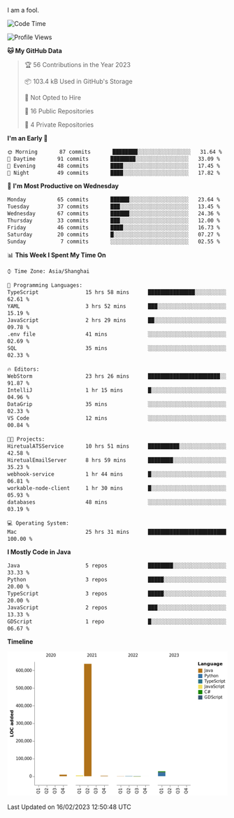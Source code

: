 I am a fool.

<!--START_SECTION:waka-->
![Code Time](http://img.shields.io/badge/Code%20Time-81%20hrs%2052%20mins-blue)

![Profile Views](http://img.shields.io/badge/Profile%20Views-14-blue)

**🐱 My GitHub Data** 

> 🏆 56 Contributions in the Year 2023
 > 
> 📦 103.4 kB Used in GitHub's Storage 
 > 
> 🚫 Not Opted to Hire
 > 
> 📜 16 Public Repositories 
 > 
> 🔑 4 Private Repositories  
 > 
**I'm an Early 🐤** 

```text
🌞 Morning       87 commits       ████████░░░░░░░░░░░░░░░░░   31.64 % 
🌆 Daytime       91 commits       ████████░░░░░░░░░░░░░░░░░   33.09 % 
🌃 Evening       48 commits       ████░░░░░░░░░░░░░░░░░░░░░   17.45 % 
🌙 Night         49 commits       ████░░░░░░░░░░░░░░░░░░░░░   17.82 % 

```
📅 **I'm Most Productive on Wednesday** 

```text
Monday          65 commits       ██████░░░░░░░░░░░░░░░░░░░   23.64 % 
Tuesday         37 commits       ███░░░░░░░░░░░░░░░░░░░░░░   13.45 % 
Wednesday       67 commits       ██████░░░░░░░░░░░░░░░░░░░   24.36 % 
Thursday        33 commits       ███░░░░░░░░░░░░░░░░░░░░░░   12.00 % 
Friday          46 commits       ████░░░░░░░░░░░░░░░░░░░░░   16.73 % 
Saturday        20 commits       █░░░░░░░░░░░░░░░░░░░░░░░░   07.27 % 
Sunday           7 commits       ░░░░░░░░░░░░░░░░░░░░░░░░░   02.55 % 

```


📊 **This Week I Spent My Time On** 

```text
⌚︎ Time Zone: Asia/Shanghai

💬 Programming Languages: 
TypeScript               15 hrs 58 mins      ███████████████░░░░░░░░░░   62.61 % 
YAML                     3 hrs 52 mins       ███░░░░░░░░░░░░░░░░░░░░░░   15.19 % 
JavaScript               2 hrs 29 mins       ██░░░░░░░░░░░░░░░░░░░░░░░   09.78 % 
.env file                41 mins             ░░░░░░░░░░░░░░░░░░░░░░░░░   02.69 % 
SQL                      35 mins             ░░░░░░░░░░░░░░░░░░░░░░░░░   02.33 % 

🔥 Editors: 
WebStorm                 23 hrs 26 mins      ███████████████████████░░   91.87 % 
IntelliJ                 1 hr 15 mins        █░░░░░░░░░░░░░░░░░░░░░░░░   04.96 % 
DataGrip                 35 mins             ░░░░░░░░░░░░░░░░░░░░░░░░░   02.33 % 
VS Code                  12 mins             ░░░░░░░░░░░░░░░░░░░░░░░░░   00.84 % 

🐱‍💻 Projects: 
HiretualATSService       10 hrs 51 mins      ██████████░░░░░░░░░░░░░░░   42.58 % 
HiretualEmailServer      8 hrs 59 mins       ████████░░░░░░░░░░░░░░░░░   35.23 % 
webhook-service          1 hr 44 mins        █░░░░░░░░░░░░░░░░░░░░░░░░   06.81 % 
workable-node-client     1 hr 30 mins        █░░░░░░░░░░░░░░░░░░░░░░░░   05.93 % 
databases                48 mins             ░░░░░░░░░░░░░░░░░░░░░░░░░   03.19 % 

💻 Operating System: 
Mac                      25 hrs 31 mins      █████████████████████████   100.00 % 

```

**I Mostly Code in Java** 

```text
Java                     5 repos             ████████░░░░░░░░░░░░░░░░░   33.33 % 
Python                   3 repos             █████░░░░░░░░░░░░░░░░░░░░   20.00 % 
TypeScript               3 repos             █████░░░░░░░░░░░░░░░░░░░░   20.00 % 
JavaScript               2 repos             ███░░░░░░░░░░░░░░░░░░░░░░   13.33 % 
GDScript                 1 repo              █░░░░░░░░░░░░░░░░░░░░░░░░   06.67 % 

```


**Timeline**

![Chart not found](https://raw.githubusercontent.com/VeejaLiu/VeejaLiu/master/charts/bar_graph.png) 


 Last Updated on 16/02/2023 12:50:48 UTC
<!--END_SECTION:waka-->
